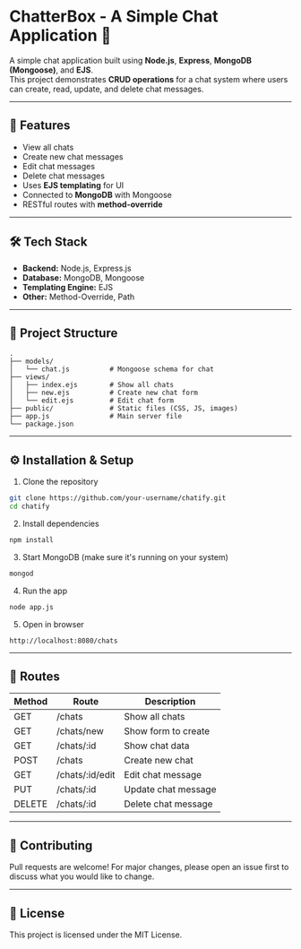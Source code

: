 # ChatterBox - A Simple Chat Application 💬

A simple chat application built using **Node.js**, **Express**, **MongoDB (Mongoose)**, and **EJS**.  
This project demonstrates **CRUD operations** for a chat system where users can create, read, update, and delete chat messages.

---

## 🚀 Features
- View all chats
- Create new chat messages
- Edit chat messages
- Delete chat messages
- Uses **EJS templating** for UI
- Connected to **MongoDB** with Mongoose
- RESTful routes with **method-override**

---

## 🛠️ Tech Stack
- **Backend:** Node.js, Express.js
- **Database:** MongoDB, Mongoose
- **Templating Engine:** EJS
- **Other:** Method-Override, Path

---

## 📂 Project Structure
```
.
├── models/
│   └── chat.js          # Mongoose schema for chat
├── views/
│   ├── index.ejs        # Show all chats
│   ├── new.ejs          # Create new chat form
│   └── edit.ejs         # Edit chat form
├── public/              # Static files (CSS, JS, images)
├── app.js               # Main server file
└── package.json
```

---

## ⚙️ Installation & Setup

1. Clone the repository  
```bash
git clone https://github.com/your-username/chatify.git
cd chatify
```

2. Install dependencies  
```bash
npm install
```

3. Start MongoDB (make sure it's running on your system)  
```bash
mongod
```

4. Run the app  
```bash
node app.js
```

5. Open in browser  
```
http://localhost:8080/chats
```

---

## 📌 Routes

| Method | Route           | Description         |
|--------|----------------|----------------------|
| GET    | /chats         | Show all chats       |
| GET    | /chats/new     | Show form to create  |
| GET    | /chats/:id     | Show chat data       |
| POST   | /chats         | Create new chat      |
| GET    | /chats/:id/edit| Edit chat message    |
| PUT    | /chats/:id     | Update chat message  |
| DELETE | /chats/:id     | Delete chat message  |

---

## 🤝 Contributing
Pull requests are welcome! For major changes, please open an issue first to discuss what you would like to change.

---

## 📜 License
This project is licensed under the MIT License.
